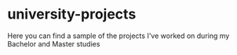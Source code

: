# university-projects
Here you can find a sample of the projects I've worked on during my Bachelor and Master studies
